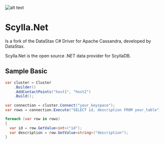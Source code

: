 ![alt text](https://github.com/scyllanet/scyllanet/blob/main/scylla_net.jpg?raw=true)

# Scylla.Net

Is a fork of the DataStax C# Driver for Apache Cassandra, developed by DataStax.

Scylla.Net is the open source .NET data provider for ScyllaDB.

## Sample Basic

```csharp
var cluster = Cluster
    .Builder()
    .AddContactPoints("host1", "host2")
    .Build();
    
var connection = cluster.Connect("your_keyspace");
var rows = connection.Execute("SELECT id, description FROM your_table");

foreach (var row in rows)
{
  var id = row.GetValue<int>("id");
  var description = row.GetValue<string>("description");
}
```

